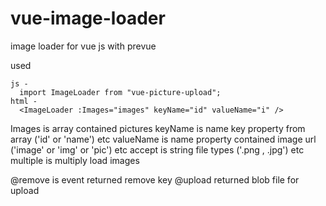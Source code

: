 # vue-image-loader
image loader for vue js with prevue

used

```
js -
  import ImageLoader from "vue-picture-upload";
html -
  <ImageLoader :Images="images" keyName="id" valueName="i" />
```

   Images is array contained pictures
   keyName is name key property from array ('id' or 'name') etc
   valueName is name property contained image url ('image' or 'img' or 'pic') etc
   accept is string file types ('.png , .jpg') etc
   multiple is multiply load images
   
   @remove is event returned remove key
   @upload returned blob file for upload
